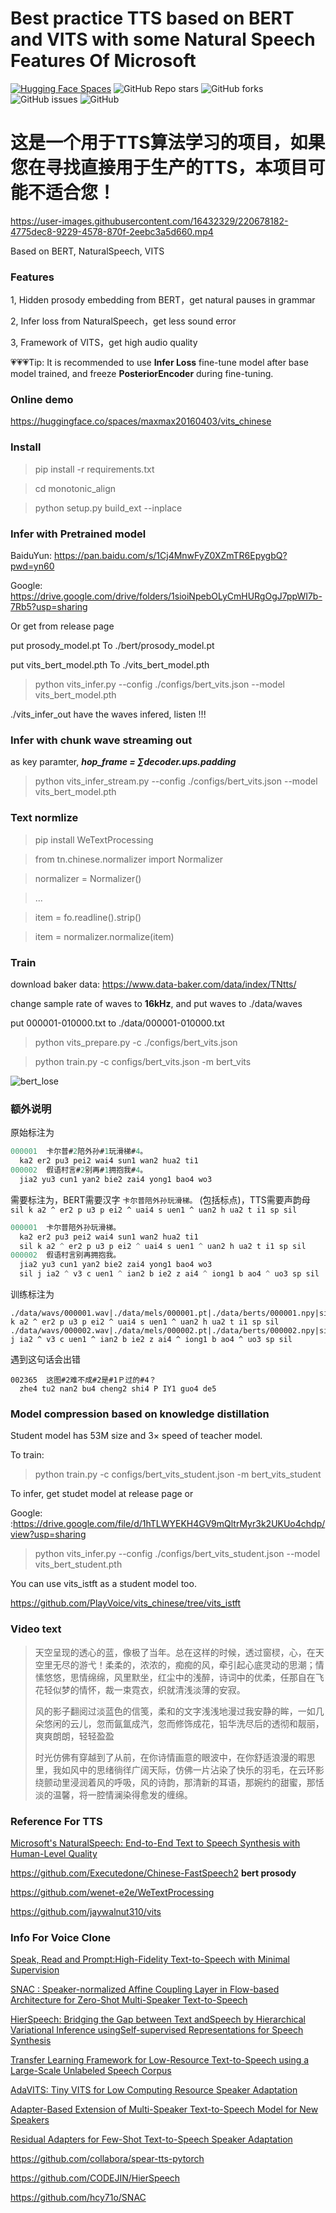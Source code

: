 # Best practice TTS based on BERT and VITS with some Natural Speech Features Of Microsoft

[![Hugging Face Spaces](https://img.shields.io/badge/%F0%9F%A4%97%20Hugging%20Face-Spaces-blue)](https://huggingface.co/spaces/maxmax20160403/vits_chinese)
<img alt="GitHub Repo stars" src="https://img.shields.io/github/stars/PlayVoice/vits_chinese">
<img alt="GitHub forks" src="https://img.shields.io/github/forks/PlayVoice/vits_chinese">
<img alt="GitHub issues" src="https://img.shields.io/github/issues/PlayVoice/vits_chinese">
<img alt="GitHub" src="https://img.shields.io/github/license/PlayVoice/vits_chinese">

# 这是一个用于TTS算法学习的项目，如果您在寻找直接用于生产的TTS，本项目可能不适合您！
https://user-images.githubusercontent.com/16432329/220678182-4775dec8-9229-4578-870f-2eebc3a5d660.mp4


Based on BERT, NaturalSpeech, VITS

### Features
1, Hidden prosody embedding from BERT，get natural pauses in grammar

2, Infer loss from NaturalSpeech，get less sound error

3, Framework of VITS，get high audio quality

:heartpulse::heartpulse::heartpulse:Tip: It is recommended to use **Infer Loss** fine-tune model after base model trained, and freeze **PosteriorEncoder** during fine-tuning.

### Online demo
https://huggingface.co/spaces/maxmax20160403/vits_chinese

### Install

> pip install -r requirements.txt

> cd monotonic_align

> python setup.py build_ext --inplace

### Infer with Pretrained model

BaiduYun: https://pan.baidu.com/s/1Cj4MnwFyZ0XZmTR6EpygbQ?pwd=yn60

Google: https://drive.google.com/drive/folders/1sioiNpebOLyCmHURgOgJ7ppWI7b-7Rb5?usp=sharing

Or get from release page

put prosody_model.pt To ./bert/prosody_model.pt

put vits_bert_model.pth To ./vits_bert_model.pth

> python vits_infer.py --config ./configs/bert_vits.json --model vits_bert_model.pth

./vits_infer_out have the waves infered, listen !!!

### Infer with chunk wave streaming out

as key paramter, ***hop_frame = ∑decoder.ups.padding***

> python vits_infer_stream.py --config ./configs/bert_vits.json --model vits_bert_model.pth

### Text normlize

> pip install WeTextProcessing

> from tn.chinese.normalizer import Normalizer

> normalizer = Normalizer()

> ...

> item = fo.readline().strip()

> item = normalizer.normalize(item)

### Train
download baker data: https://www.data-baker.com/data/index/TNtts/

change sample rate of waves to **16kHz**, and put waves to ./data/waves

put 000001-010000.txt to ./data/000001-010000.txt

> python vits_prepare.py -c ./configs/bert_vits.json

> python train.py -c configs/bert_vits.json -m bert_vits


![bert_lose](https://user-images.githubusercontent.com/16432329/220883346-c382bea2-1d2f-4a16-b797-2f9e2d2fb639.png)

### 额外说明

原始标注为
``` c
000001	卡尔普#2陪外孙#1玩滑梯#4。
  ka2 er2 pu3 pei2 wai4 sun1 wan2 hua2 ti1
000002	假语村言#2别再#1拥抱我#4。
  jia2 yu3 cun1 yan2 bie2 zai4 yong1 bao4 wo3
```

需要标注为，BERT需要汉字 `卡尔普陪外孙玩滑梯。` (包括标点)，TTS需要声韵母 `sil k a2 ^ er2 p u3 p ei2 ^ uai4 s uen1 ^ uan2 h ua2 t i1 sp sil`
``` c
000001	卡尔普陪外孙玩滑梯。
  ka2 er2 pu3 pei2 wai4 sun1 wan2 hua2 ti1
  sil k a2 ^ er2 p u3 p ei2 ^ uai4 s uen1 ^ uan2 h ua2 t i1 sp sil
000002	假语村言别再拥抱我。
  jia2 yu3 cun1 yan2 bie2 zai4 yong1 bao4 wo3
  sil j ia2 ^ v3 c uen1 ^ ian2 b ie2 z ai4 ^ iong1 b ao4 ^ uo3 sp sil
```

训练标注为
```
./data/wavs/000001.wav|./data/mels/000001.pt|./data/berts/000001.npy|sil k a2 ^ er2 p u3 p ei2 ^ uai4 s uen1 ^ uan2 h ua2 t i1 sp sil
./data/wavs/000002.wav|./data/mels/000002.pt|./data/berts/000002.npy|sil j ia2 ^ v3 c uen1 ^ ian2 b ie2 z ai4 ^ iong1 b ao4 ^ uo3 sp sil
```

遇到这句话会出错
```
002365	这图#2难不成#2是#1Ｐ过的#4？
  zhe4 tu2 nan2 bu4 cheng2 shi4 P IY1 guo4 de5
```

### Model compression based on knowledge distillation
Student model has 53M size and 3× speed of teacher model.

To train:

> python train.py -c configs/bert_vits_student.json -m bert_vits_student

To infer, get studet model at release page or 

Google: :https://drive.google.com/file/d/1hTLWYEKH4GV9mQltrMyr3k2UKUo4chdp/view?usp=sharing

> python vits_infer.py --config ./configs/bert_vits_student.json --model vits_bert_student.pth

You can use vits_istft as a student model too.

https://github.com/PlayVoice/vits_chinese/tree/vits_istft

### Video text
> 天空呈现的透心的蓝，像极了当年。总在这样的时候，透过窗棂，心，在天空里无尽的游弋！柔柔的，浓浓的，痴痴的风，牵引起心底灵动的思潮；情愫悠悠，思情绵绵，风里默坐，红尘中的浅醉，诗词中的优柔，任那自在飞花轻似梦的情怀，裁一束霓衣，织就清浅淡薄的安寂。
> 
> 风的影子翻阅过淡蓝色的信笺，柔和的文字浅浅地漫过我安静的眸，一如几朵悠闲的云儿，忽而氤氲成汽，忽而修饰成花，铅华洗尽后的透彻和靓丽，爽爽朗朗，轻轻盈盈
> 
> 时光仿佛有穿越到了从前，在你诗情画意的眼波中，在你舒适浪漫的暇思里，我如风中的思绪徜徉广阔天际，仿佛一片沾染了快乐的羽毛，在云环影绕颤动里浸润着风的呼吸，风的诗韵，那清新的耳语，那婉约的甜蜜，那恬淡的温馨，将一腔情澜染得愈发的缠绵。

### Reference For TTS
[Microsoft's NaturalSpeech: End-to-End Text to Speech Synthesis with Human-Level Quality](https://arxiv.org/abs/2205.04421)

https://github.com/Executedone/Chinese-FastSpeech2 **bert prosody**

https://github.com/wenet-e2e/WeTextProcessing

https://github.com/jaywalnut310/vits

### Info For Voice Clone
[Speak, Read and Prompt:High-Fidelity Text-to-Speech with Minimal Supervision](https://arxiv.org/abs/2302.03540)

[SNAC : Speaker-normalized Affine Coupling Layer in Flow-based Architecture for Zero-Shot Multi-Speaker Text-to-Speech](https://arxiv.org/pdf/2211.16866.pdf)

[HierSpeech: Bridging the Gap between Text andSpeech by Hierarchical Variational Inference usingSelf-supervised Representations for Speech Synthesis](https://openreview.net/forum?id=awdyRVnfQKX)

[Transfer Learning Framework for Low-Resource Text-to-Speech using a Large-Scale Unlabeled Speech Corpus](https://github.com/hcy71o/TransferTTS)

[AdaVITS: Tiny VITS for Low Computing Resource Speaker Adaptation](https://arxiv.org/abs/2206.00208)

[Adapter-Based Extension of Multi-Speaker Text-to-Speech Model for New Speakers](https://arxiv.org/abs/2211.00585)

[Residual Adapters for Few-Shot Text-to-Speech Speaker Adaptation](https://arxiv.org/abs/2210.15868)

https://github.com/collabora/spear-tts-pytorch

https://github.com/CODEJIN/HierSpeech

https://github.com/hcy71o/SNAC
